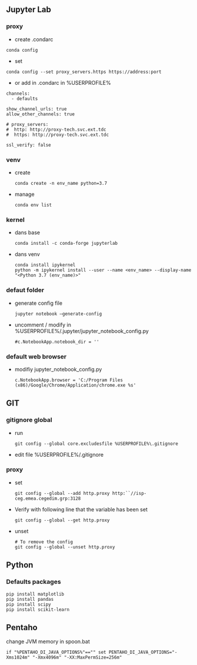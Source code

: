 ## Jupyter Lab

### proxy

- create .condarc

```
conda config
```

- set

```
conda config --set proxy_servers.https https://address:port
```

- or add in .condarc in %USERPROFILE%

```
channels:
  - defaults

show_channel_urls: true
allow_other_channels: true

# proxy_servers:
#  http: http://proxy-tech.svc.ext.tdc
#  https: http://proxy-tech.svc.ext.tdc

ssl_verify: false
```

### venv

  - create

    ```
    conda create -n env_name python=3.7
    ```

- manage

  ```
  conda env list
  
  ```


### kernel

- dans base

  ```
  conda install -c conda-forge jupyterlab
  ```

- dans venv

  ```
  conda install ipykernel
  python -m ipykernel install --user --name <env_name> --display-name "<Python 3.7 (env_name)>"
  ```

### defaut folder

- generate config file

  ```
  jupyter notebook –generate-config
  ```

- uncomment / modify in %USERPROFILE%/.jupyter/jupyter_notebook_config.py

  ```
  #c.NotebookApp.notebook_dir = ''
  ```

### default web browser

- modifiy jupyter_notebook_config.py

  ```
  c.NotebookApp.browser = 'C:/Program Files (x86)/Google/Chrome/Application/chrome.exe %s'
  ```

## GIT

### gitignore global

- run

  ```
  git config --global core.excludesfile %USERPROFILE%\.gitignore
  ```

- edit file %USERPROFILE%/.gitignore

### proxy

- set

  ```
  git config --global --add http.proxy http:``//isp-ceg.emea.cegedim.grp:3128
  ```

- Verify with following line that the variable has been set

  ```
  git config --global --get http.proxy
  ```

- unset

  ```
  # To remove the config
  git config --global --unset http.proxy
  ```



## Python

### Defaults packages

```
pip install matplotlib
pip install pandas
pip install scipy
pip install scikit-learn

```

## Pentaho

change JVM memory in spoon.bat

```
if "%PENTAHO_DI_JAVA_OPTIONS%"=="" set PENTAHO_DI_JAVA_OPTIONS="-Xms1024m" "-Xmx4096m" "-XX:MaxPermSize=256m"
```

